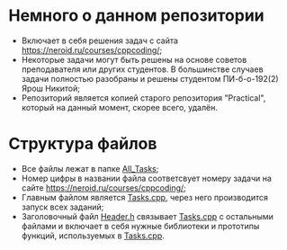 # Немного о данном репозитории

* Включает в себя решения задач с сайта https://neroid.ru/courses/cppcoding/;
* Некоторые задачи могут быть решены на основе советов преподавателя или других студентов. В большинстве случаев задачи полностью разобраны и решены студентом ПИ-б-о-192(2) Ярош Никитой;
* Репозиторий является копией старого репозитория "Practical", который на данный момент, скорее всего, удалён.

# Структура файлов

* Все файлы лежат в папке [All_Tasks](адрес "https://github.com/THRUWOL/Tasks/tree/master/All_Tasks");
* Номер цифры в названии файла соответсвует номеру задачи на сайте https://neroid.ru/courses/cppcoding/;
* Главным файлом является [Tasks.cpp](адрес "https://github.com/THRUWOL/Tasks/blob/master/All_Tasks/Tasks.cpp"), через него производится запуск всех заданий;
* Заголовочный файл [Header.h](адрес "https://github.com/THRUWOL/Tasks/blob/master/All_Tasks/Header.h") связывает [Tasks.cpp](адрес "https://github.com/THRUWOL/Tasks/blob/master/All_Tasks/Tasks.cpp") с остальными файлами и включает в себя нужные библиотеки и прототипы функций, используемых в [Tasks.cpp](адрес "https://github.com/THRUWOL/Tasks/blob/master/All_Tasks/Tasks.cpp").
